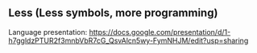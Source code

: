 ## Less (Less symbols, more programming)

Language presentation:
https://docs.google.com/presentation/d/1-h7ggldzPTUR2f3mnbVbR7cG_QsvAlcn5wy-FymNHJM/edit?usp=sharing
